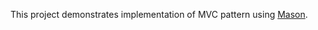 This project demonstrates implementation of MVC pattern using [Mason](https://github.com/metamug/mason).

